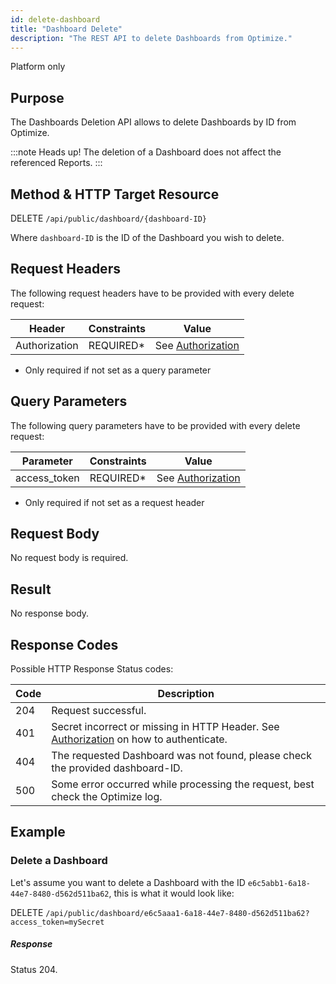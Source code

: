 ```yaml
---
id: delete-dashboard
title: "Dashboard Delete"
description: "The REST API to delete Dashboards from Optimize."
---
```


<span class="badge badge--platform">Platform only</span>

## Purpose

The Dashboards Deletion API allows to delete Dashboards by ID from Optimize.

:::note Heads up!
The deletion of a Dashboard does not affect the referenced Reports.
:::


## Method & HTTP Target Resource

DELETE `/api/public/dashboard/{dashboard-ID}`

Where `dashboard-ID` is the ID of the Dashboard you wish to delete.

## Request Headers

The following request headers have to be provided with every delete request:

|Header|Constraints|Value|
|--- |--- |--- |
|Authorization|REQUIRED*|See [Authorization](dashboard-api.md/#authorization)|

* Only required if not set as a query parameter

## Query Parameters

The following query parameters have to be provided with every delete request:

|Parameter|Constraints|Value|
|--- |--- |--- |
|access_token|REQUIRED*|See [Authorization](dashboard-api.md/#authorization)|

* Only required if not set as a request header

## Request Body

No request body is required.

## Result

No response body.

## Response Codes

Possible HTTP Response Status codes:

|Code|Description|
|--- |--- |
|204|Request successful.|
|401|Secret incorrect or missing in HTTP Header. See [Authorization](dashboard-api.md/#authorization) on how to authenticate.|
|404|The requested Dashboard was not found, please check the provided dashboard-ID.|
|500|Some error occurred while processing the request, best check the Optimize log.|



## Example

### Delete a Dashboard
Let's assume you want to delete a Dashboard with the ID `e6c5abb1-6a18-44e7-8480-d562d511ba62`, this is what it would look like:

DELETE `/api/public/dashboard/e6c5aaa1-6a18-44e7-8480-d562d511ba62?access_token=mySecret`

##### Response

Status 204.